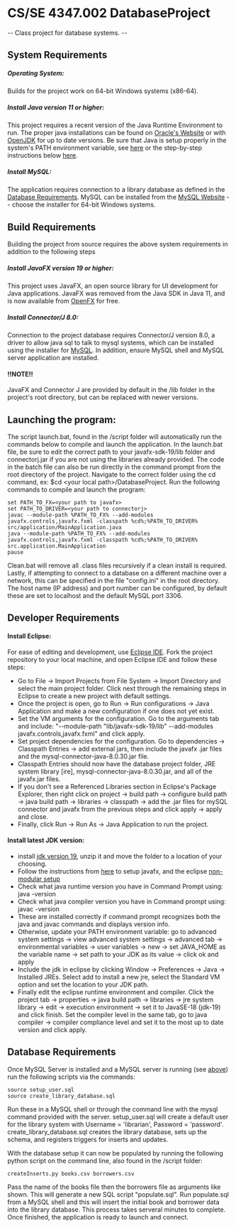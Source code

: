 # CS/SE 4347.002 DatabaseProject
-- Class project for database systems. --
	
## System Requirements
##### Operating System:
Builds for the project work on 64-bit Windows systems (x86-64).

##### Install Java version 11 or higher:
This project requires a recent version of the Java Runtime Environment to run. The proper java installations can be found on [Oracle's Website](https://www.oracle.com/java/technologies/downloads) or with [OpenJDK](https://openjdk.org/) for up to date versions. Be sure that Java is setup properly in the system's PATH environment variable, see [here](https://www.java.com/en/download/help/path.html) or the step-by-step instructions below [here](#Install-JDK).

##### Install MySQL:
The application requires connection to a library database as defined in the [Database Requirements](#Database-Requirements). MySQL can be installed from the [MySQL Website](https://dev.mysql.com/downloads/installer/) -- choose the installer for 64-bit Windows systems.

## Build Requirements
Building the project from source requires the above system requirements in addition to the following steps

##### Install JavaFX version 19 or higher:
This project uses JavaFX, an open source library for UI development for Java applications. JavaFX was removed from the Java SDK in Java 11, and is now available from [OpenFX](https://gluonhq.com/products/javafx/) for free.

##### Install Connector/J 8.0:
Connection to the project database requires Connector/J version 8.0, a driver to allow java sql to talk to mysql systems, which can be installed using the installer for [MySQL](#Install-MySQL). In addition, ensure MySQL shell and MySQL server application are installed.

#### !!NOTE!!
JavaFX and Connector J are provided by default in the /lib folder in the project's root directory, but can be replaced with newer versions.

## Launching the program:
The script launch.bat, found in the /script folder will automatically run the commands below to compile and launch the application. In the launch.bat file, be sure to edit the correct path to your javafx-sdk-19/lib folder and connectorj.jar if you are not using the libraries already provided. The code in the batch file can also be run directly in the command prompt from the root directory of the project. Navigate to the correct folder using the cd command, ex: $cd \<your local path\>/DatabaseProject. Run the following commands to compile and launch the program:
```
set PATH_TO_FX=<your path to javafx>
set PATH_TO_DRIVER=<your path to connectorj>
javac --module-path %PATH_TO_FX% --add-modules javafx.controls,javafx.fxml -classpath %cd%;%PATH_TO_DRIVER% src/application/MainApplication.java
java --module-path %PATH_TO_FX% --add-modules javafx.controls,javafx.fxml -classpath %cd%;%PATH_TO_DRIVER% src.application.MainApplication
pause
```

Clean.bat will remove all .class files recursively if a clean install is required. Lastly, if attempting to connect to a database on a different machine over a network, this can be specified in the file "config.ini" in the root directory. The host name (IP address) and port number can be configured, by default these are set to localhost and the default MySQL port 3306.

## Developer Requirements
#### Install Eclipse:
For ease of editing and development, use [Eclipse IDE](https://www.eclipse.org/downloads/). Fork the project repository to your local machine, and open Eclipse IDE and follow these steps:
- Go to File -> Import Projects from File System -> Import Directory and select the main project folder. Click next through the remaining steps in Eclipse to create a new project with default settings.
- Once the project is open, go to Run -> Run configurations -> Java Application and make a new configuration if one does not yet exist. 
- Set the VM arguments for the configuration. Go to the arguments tab and include: "--module-path "lib/javafx-sdk-19/lib" --add-modules javafx.controls,javafx.fxml" and click apply.
- Set project dependencies for the configuration. Go to dependencies -> Classpath Entries -> add external jars, then include the javafx .jar files and the mysql-connector-java-8.0.30.jar file. 
- Classpath Entries should now have the database project folder, JRE system library [ire], mysql-connector-java-8.0.30.jar, and all of the javafx.jar files.
- If you don't see a Referenced Libraries section in Eclipse's Package Explorer, then right click on project -> build path -> configure build path -> java build path -> libraries -> classpath -> add the .jar files for mySQL connector and javafx from the previous steps and click apply -> apply and close.
- Finally, click Run -> Run As -> Java Application to run the project.

#### Install latest JDK version:
- install [jdk version 19](https://jdk.java.net/19/), unzip it and move the folder to a location of your choosing.
- Follow the instructions from [here](https://openjfx.io/openjfx-docs/) to setup javafx, and the eclipse [non-modular setup](https://openjfx.io/openjfx-docs/#IDE-Eclipse)
- Check what java runtime version you have in Command Prompt using: java -version
- Check what java compiler version you have in Command prompt using: javac -version
- These are installed correctly if command prompt recognizes both the java and javac commands and displays version info.
- Otherwise, update your PATH environment variable: go to advanced system settings -> view advanced system settings -> advanced tab -> environmental variables -> user variables -> new -> set JAVA_HOME as the variable name -> set path to your JDK as its value -> click ok and apply
- Include the jdk in eclipse by clicking Window -> Preferences -> Java -> Installed JREs. Select add to install a new jre, select the Standard VM option and set the location to your JDK path.
- Finally edit the eclipse runtime environment and compiler. Click the project tab -> properties -> java build path -> libraries -> jre system library -> edit -> execution environment -> set it to JavaSE-18 (jdk-19) and click finish. Set the compiler level in the same tab, go to java compiler -> compiler compliance level and set it to the most up to date version and click apply.

## Database Requirements
Once MySQL Server is installed and a MySQL server is running (see [above](#Install-MySQL)) run the following scripts via the commands:
```
source setup_user.sql
source create_library_database.sql
```
Run these in a MySQL shell or through the command line with the mysql command provided with the server. setup_user.sql will create a default user for the library system with Username = 'librarian', Password = 'password'. create_library_database.sql creates the library database, sets up the schema, and registers triggers for inserts and updates.

With the database setup it can now be populated by running the following python script on the command line, also found in the /script folder:
```
createInserts.py books.csv borrowers.csv
```
Pass the name of the books file then the borrowers file as arguments like shown. This will generate a new SQL script "populate.sql".
Run populate.sql from a MySQL shell and this will insert the initial book and borrower data into the library database. This process takes serveral minutes to complete. Once finished, the application is ready to launch and connect.

